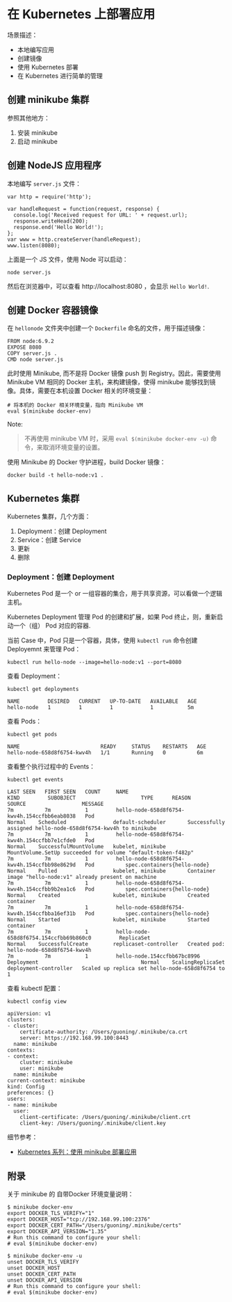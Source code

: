 # 在 Kubernetes 上部署应用

场景描述：

* 本地编写应用
* 创建镜像
* 使用 Kubernetes 部署
* 在 Kubernetes 进行简单的管理

## 创建 minikube 集群

参照其他地方：

1. 安装 minikube
2. 启动 minikube


## 创建 NodeJS 应用程序

本地编写 `server.js` 文件：

```
var http = require('http');

var handleRequest = function(request, response) {
  console.log('Received request for URL: ' + request.url);
  response.writeHead(200);
  response.end('Hello World!');
};
var www = http.createServer(handleRequest);
www.listen(8080);
```

上面是一个 JS 文件，使用 Node 可以启动：

```
node server.js
```

然后在浏览器中，可以查看 http://localhost:8080 ，会显示 `Hello World!`.


## 创建 Docker 容器镜像

在 `hellonode` 文件夹中创建一个 `Dockerfile` 命名的文件，用于描述镜像：

```
FROM node:6.9.2
EXPOSE 8080
COPY server.js .
CMD node server.js
```

此时使用 Minikube, 而不是将 Docker 镜像 push 到 Registry。因此，需要使用 Minikube VM 相同的 Docker 主机，来构建镜像，使得 minikube 能够找到镜像。具体，需要在本机设置 Docker 相关的环境变量：

```
# 将本机的 Docker 相关环境变量，指向 Minikube VM
eval $(minikube docker-env)
```

Note: 

> 不再使用 minikube VM 时，采用 `eval $(minikube docker-env -u)` 命令，来取消环境变量的设置。

使用 Minikube 的 Docker 守护进程，build Docker 镜像：

```
docker build -t hello-node:v1 .
```

## Kubernetes 集群

Kubernetes 集群，几个方面：

1. Deployment：创建 Deployment
2. Service：创建 Service
3. 更新
4. 删除


### Deployment：创建 Deployment

Kubernetes Pod 是一个 or 一组容器的集合，用于共享资源，可以看做一个逻辑主机。

Kubernetes Deployment 管理 Pod 的创建和扩展，如果 Pod 终止，则，重新启动一个（组） Pod 对应的容器.

当前 Case 中，Pod 只是一个容器，具体，使用 `kubectl run` 命令创建 Deployemnt 来管理 Pod：

```
kubectl run hello-node --image=hello-node:v1 --port=8080
```

查看 Deployment：

```
kubectl get deployments

NAME         DESIRED   CURRENT   UP-TO-DATE   AVAILABLE   AGE
hello-node   1         1         1            1           5m
```

查看 Pods：

```
kubectl get pods

NAME                          READY     STATUS    RESTARTS   AGE
hello-node-658d8f6754-kwv4h   1/1       Running   0          6m
```

查看整个执行过程中的 Events：

```
kubectl get events

LAST SEEN   FIRST SEEN   COUNT     NAME                                           KIND         SUBOBJECT                     TYPE      REASON                  SOURCE                  MESSAGE
7m          7m           1         hello-node-658d8f6754-kwv4h.154ccfbb6eab8038   Pod                                        Normal    Scheduled               default-scheduler       Successfully assigned hello-node-658d8f6754-kwv4h to minikube
7m          7m           1         hello-node-658d8f6754-kwv4h.154ccfbb7e1cfde0   Pod                                        Normal    SuccessfulMountVolume   kubelet, minikube       MountVolume.SetUp succeeded for volume "default-token-f482p"
7m          7m           1         hello-node-658d8f6754-kwv4h.154ccfbb98e8629d   Pod          spec.containers{hello-node}   Normal    Pulled                  kubelet, minikube       Container image "hello-node:v1" already present on machine
7m          7m           1         hello-node-658d8f6754-kwv4h.154ccfbb9b2ea1c6   Pod          spec.containers{hello-node}   Normal    Created                 kubelet, minikube       Created container
7m          7m           1         hello-node-658d8f6754-kwv4h.154ccfbba16ef31b   Pod          spec.containers{hello-node}   Normal    Started                 kubelet, minikube       Started container
7m          7m           1         hello-node-658d8f6754.154ccfbb69b860c0         ReplicaSet                                 Normal    SuccessfulCreate        replicaset-controller   Created pod: hello-node-658d8f6754-kwv4h
7m          7m           1         hello-node.154ccfbb67bc8996                    Deployment                                 Normal    ScalingReplicaSet       deployment-controller   Scaled up replica set hello-node-658d8f6754 to 1
```

查看 kubectl 配置：

```
kubectl config view

apiVersion: v1
clusters:
- cluster:
    certificate-authority: /Users/guoning/.minikube/ca.crt
    server: https://192.168.99.100:8443
  name: minikube
contexts:
- context:
    cluster: minikube
    user: minikube
  name: minikube
current-context: minikube
kind: Config
preferences: {}
users:
- name: minikube
  user:
    client-certificate: /Users/guoning/.minikube/client.crt
    client-key: /Users/guoning/.minikube/client.key

```


细节参考：

* [Kubernetes 系列：使用 minikube 部署应用](http://ningg.top/kubernetes-series-02-deploy-an-application/)




## 附录

关于 minikube 的 自带Docker 环境变量说明：

```
$ minikube docker-env
export DOCKER_TLS_VERIFY="1"
export DOCKER_HOST="tcp://192.168.99.100:2376"
export DOCKER_CERT_PATH="/Users/guoning/.minikube/certs"
export DOCKER_API_VERSION="1.35"
# Run this command to configure your shell:
# eval $(minikube docker-env)

$ minikube docker-env -u
unset DOCKER_TLS_VERIFY
unset DOCKER_HOST
unset DOCKER_CERT_PATH
unset DOCKER_API_VERSION
# Run this command to configure your shell:
# eval $(minikube docker-env)
```


